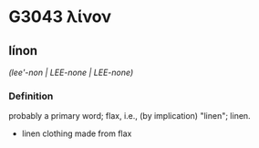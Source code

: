 # G3043 λίνον

## línon

_(lee'-non | LEE-none | LEE-none)_

### Definition

probably a primary word; flax, i.e., (by implication) "linen"; linen.

- linen clothing made from flax

